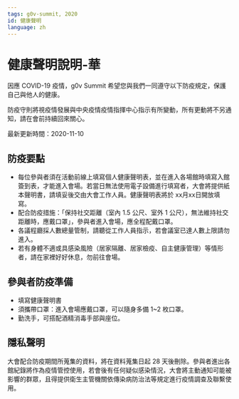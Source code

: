 ```yaml
---
tags: g0v-summit, 2020
id: 健康聲明
language: zh
---
```

# 健康聲明說明-華


因應 COVID-19 疫情，g0v Summit 希望您與我們一同遵守以下防疫規定，保護自己與他人的健康。

防疫守則將視疫情發展與中央疫情疫情指揮中心指示有所變動，所有更動將不另通知，請在會前持續回來關心。

最新更新時間：2020-11-10

## 防疫要點

- 每位參與者須在活動前線上填寫個人健康聲明表，並在進入各場館時填寫入館簽到表，才能進入會場。若當日無法使用電子設備進行填寫者，大會將提供紙本聲明書，請填妥後交由大會工作人員。健康聲明表將於 xx月xx日開放填寫。
- 配合防疫措施：「保持社交距離（室內 1.5 公尺、室外 1 公尺），無法維持社交距離時，應戴口罩」，參與者進入會場，應全程配戴口罩。
- 各議程廳採人數總量管制，請聽從工作人員指示，若會議室已達人數上限請勿進入。
- 若有身體不適或具感染風險（居家隔離、居家檢疫、自主健康管理）等情形者，請在家裡好好休息，勿前往會場。

## 參與者防疫準備

- 填寫健康聲明書
- 須攜帶口罩：進入會場應戴口罩，可以隨身多備 1~2 枚口罩。
- 勤洗手，可搭配酒精消毒手部與座位。

## 隱私聲明

大會配合防疫期間所蒐集的資料，將在資料蒐集日起 28 天後刪除。參與者進出各館紀錄將作為疫情管控使用，若會後有任何疑似感染情況，大會將主動通知可能被影響的群眾，且得提供衛生主管機關依傳染病防治法等規定進行疫情調查及聯繫使用。
